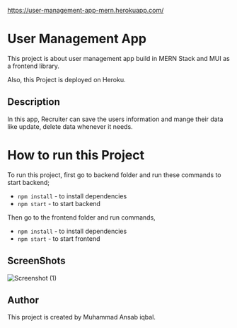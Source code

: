 https://user-management-app-mern.herokuapp.com/

# User Management App

This project is about user management app build in MERN Stack and MUI as a
frontend library.

Also, this Project is deployed on Heroku.

## Description

In this app, Recruiter can save the users information and mange their data like
update, delete data whenever it needs.

# How to run this Project

To run this project, first go to backend folder and run these commands to
start backend;

- `npm install` - to install dependencies
- `npm start` - to start backend

Then go to the frontend folder and run commands,

- `npm install` - to install dependencies
- `npm start` - to start frontend

## ScreenShots

![Screenshot (1)](https://user-images.githubusercontent.com/110152208/182541853-6df0d235-f648-4bca-a268-405ac468bf72.png)

## Author

This project is created by Muhammad Ansab iqbal.

